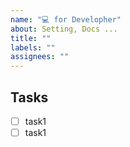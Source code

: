 ```yaml
---
name: "💻 for Developher"
about: Setting, Docs ...
title: ""
labels: ""
assignees: ""
---
```


## Tasks

-   [ ] task1
-   [ ] task1

